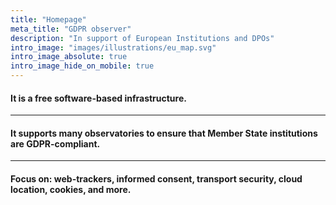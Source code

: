 ```yaml
---
title: "Homepage"
meta_title: "GDPR observer"
description: "In support of European Institutions and DPOs"
intro_image: "images/illustrations/eu_map.svg"
intro_image_absolute: true
intro_image_hide_on_mobile: true
---
```


#### It is a free software-based **infrastructure**.

---

#### It **supports many observatories** to ensure that Member State institutions are **GDPR**-compliant.

---

#### **Focus on:** web-trackers, informed consent, transport security, cloud location, cookies, and more.

<script type="text/javascript">

    window.onload = function () {
        let elem = document.getElementById('map')
            const doc = elem.getSVGDocument(); // that's the inner document
            doc.addEventListener('click', function(e){
                console.log(e.originalTarget.id)
            });
            doc.addEventListener('mouseover', function(e){
                if (e.originalTarget.attributes.getNamedItem("style")){
                    let value =  e.originalTarget.attributes.getNamedItem("style").nodeValue
                    let index = value.indexOf("fill:")
                    value = value.substr(index +5, index + 7 )
                if ( value == "#f24088"){
                e.originalTarget.style.cursor = "pointer"
                }}
            })

    };

</script>
